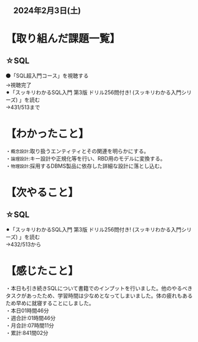 ## 　2024年2月3日(土)
# 【取り組んだ課題一覧】
## ☆SQL
⚫「SQL超入門コース」を視聴する<br>
→視聴完了<br>
⚫︎「スッキリわかるSQL入門 第3版 ドリル256問付き! (スッキリわかる入門シリーズ) 」を読む<br>
→431/513まで<br>
# 【わかったこと】
・`概念設計`:取り扱うエンティティとその関連を明らかにする。<br>
・`論理設計`:キー設計や正規化等を行い、RBD用のモデルに変換する。<br>
・`物理設計`:採用するDBMS製品に依存した詳細な設計に落とし込む。<br>
# 【次やること】
## ☆SQL
⚫︎「スッキリわかるSQL入門 第3版 ドリル256問付き! (スッキリわかる入門シリーズ) 」を読む<br>
→432/513から<br>
# 【感じたこと】
・本日も引き続きSQLについて書籍でのインプットを行いました。他のやるべきタスクがあったため、学習時間は少なめとなってしまいました。体の疲れもあるため早めに就寝することにしました。<br>
・本日01時間46分<br>
・週合計:01時間46分<br>
・月合計:07時間11分<br>
・累計:841間02分<br>
